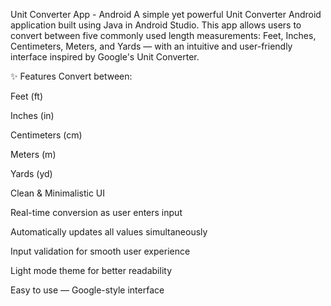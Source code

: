 Unit Converter App - Android
A simple yet powerful Unit Converter Android application built using Java in Android Studio. This app allows users to convert between five commonly used length measurements: Feet, Inches, Centimeters, Meters, and Yards — with an intuitive and user-friendly interface inspired by Google's Unit Converter.

✨ Features
Convert between:

Feet (ft)

Inches (in)

Centimeters (cm)

Meters (m)

Yards (yd)

Clean & Minimalistic UI

Real-time conversion as user enters input

Automatically updates all values simultaneously

Input validation for smooth user experience

Light mode theme for better readability

Easy to use — Google-style interface
